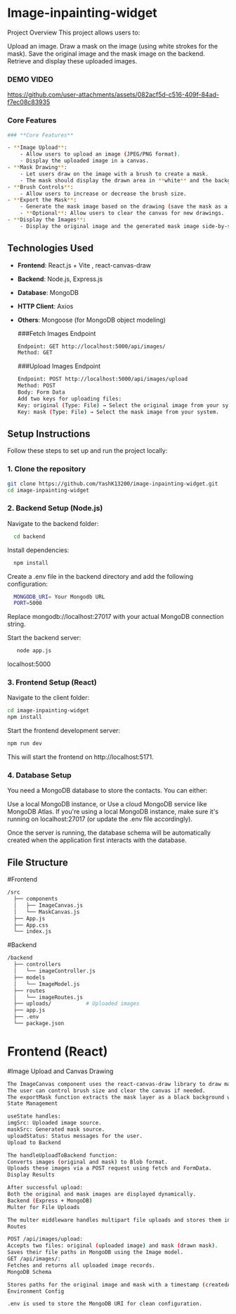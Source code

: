 # Image-inpainting-widget

Project Overview
This project allows users to:

Upload an image.
Draw a mask on the image (using white strokes for the mask).
Save the original image and the mask image on the backend.
Retrieve and display these uploaded images.

### DEMO VIDEO


https://github.com/user-attachments/assets/082acf5d-c516-409f-84ad-f7ec08c83935



### Core Features
```bash
### **Core Features**

- **Image Upload**:
    - Allow users to upload an image (JPEG/PNG format).
    - Display the uploaded image in a canvas.
- **Mask Drawing**:
    - Let users draw on the image with a brush to create a mask.
    - The mask should display the drawn area in **white** and the background in **black**.
- **Brush Controls**:
    - Allow users to increase or decrease the brush size.
- **Export the Mask**:
    - Generate the mask image based on the drawing (save the mask as a separate image).
    - **Optional**: Allow users to clear the canvas for new drawings.
- **Display the Images**:
    - Display the original image and the generated mask image side-by-side below the canvas.
```

## Technologies Used

- **Frontend**: React.js + Vite , react-canvas-draw
- **Backend**: Node.js, Express.js
- **Database**: MongoDB
- **HTTP Client**: Axios
- **Others**: Mongoose (for MongoDB object modeling)

  ###Fetch Images Endpoint
  ```bash
  Endpoint: GET http://localhost:5000/api/images/
  Method: GET
  ```
  ###Upload Images Endpoint
  ```bash
  Endpoint: POST http://localhost:5000/api/images/upload
  Method: POST
  Body: Form Data
  Add two keys for uploading files:
  Key: original (Type: File) → Select the original image from your system.
  Key: mask (Type: File) → Select the mask image from your system.

## Setup Instructions

Follow these steps to set up and run the project locally:

### 1. Clone the repository

```bash
git clone https://github.com/YashK13200/image-inpainting-widget.git
cd image-inpainting-widget
```

### 2. Backend Setup (Node.js)
Navigate to the backend folder:

 ```bash
   cd backend
   ```
Install dependencies:
 ```bash
   npm install
   ```

Create a .env file in the backend directory and add the following configuration:
 ```bash
   MONGODB_URI= Your Mongodb URL
   PORT=5000
   ```
Replace mongodb://localhost:27017 with your actual MongoDB connection string.

Start the backend server:
 ```bash
    node app.js
   ```
localhost:5000

### 3. Frontend Setup (React)
Navigate to the client folder:
 ```bash
 cd image-inpainting-widget
 npm install
   ```
Start the frontend development server:
 ```bash
 npm run dev
   ```
This will start the frontend on http://localhost:5171.

### 4. Database Setup
You need a MongoDB database to store the contacts. You can either:

Use a local MongoDB instance, or
Use a cloud MongoDB service like MongoDB Atlas.
If you're using a local MongoDB instance, make sure it's running on localhost:27017 (or update the .env file accordingly).

Once the server is running, the database schema will be automatically created when the application first interacts with the database.

## File Structure

#Frontend
```bash
/src
  ├── components
  │   ├── ImageCanvas.js
  │   └── MaskCanvas.js
  ├── App.js
  ├── App.css
  └── index.js
```
#Backend
```bash
/backend
  ├── controllers
  │   └── imageController.js
  ├── models
  │   └── ImageModel.js
  ├── routes
  │   └── imageRoutes.js
  ├── uploads/           # Uploaded images
  ├── app.js
  ├── .env
  └── package.json
```
# Frontend (React)
#Image Upload and Canvas Drawing
```bash
The ImageCanvas component uses the react-canvas-draw library to draw masks over the uploaded image.
The user can control brush size and clear the canvas if needed.
The exportMask function extracts the mask layer as a black background with white strokes, preparing it for upload.
State Management

useState handles:
imgSrc: Uploaded image source.
maskSrc: Generated mask source.
uploadStatus: Status messages for the user.
Upload to Backend

The handleUploadToBackend function:
Converts images (original and mask) to Blob format.
Uploads these images via a POST request using fetch and FormData.
Display Results

After successful upload:
Both the original and mask images are displayed dynamically.
Backend (Express + MongoDB)
Multer for File Uploads

The multer middleware handles multipart file uploads and stores them in the uploads/ directory.
Routes

POST /api/images/upload:
Accepts two files: original (uploaded image) and mask (drawn mask).
Saves their file paths in MongoDB using the Image model.
GET /api/images/:
Fetches and returns all uploaded image records.
MongoDB Schema

Stores paths for the original image and mask with a timestamp (createdAt).
Environment Config

.env is used to store the MongoDB URI for clean configuration.
```

